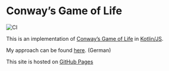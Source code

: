 # Conway’s Game of Life
![CI](https://github.com/NyCodeGHG/conways-game-of-life/workflows/CI/badge.svg)

This is an implementation of [Conway’s Game of Life](https://en.wikipedia.org/wiki/Conway%27s_Game_of_Life) in [Kotlin/JS](https://kotlinlang.org/docs/reference/js-overview.html).

My approach can be found [here](docs/approach.md). (German)

This site is hosted on [GitHub Pages](https://nycodeghg.github.io/conways-game-of-life/)
